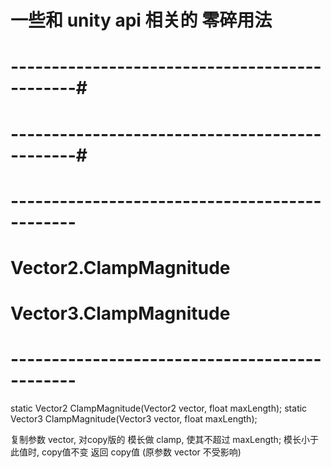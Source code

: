 
# 一些和 unity api 相关的 零碎用法


# ----------------------------------------------#
#          
# ----------------------------------------------#


# ---------------------------------------------- #
#       Vector2.ClampMagnitude
#       Vector3.ClampMagnitude
# ---------------------------------------------- #
static Vector2 ClampMagnitude(Vector2 vector, float maxLength);
static Vector3 ClampMagnitude(Vector3 vector, float maxLength);

复制参数 vector, 对copy版的 模长做 clamp, 使其不超过 maxLength;
模长小于此值时, copy值不变
返回 copy值 (原参数 vector 不受影响)




